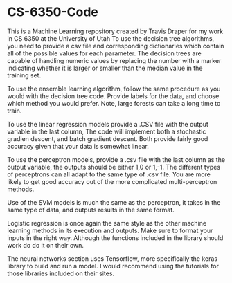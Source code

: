 # CS-6350-Code
This is a Machine Learning repository created by Travis Draper for my work in CS 6350 at the University of Utah
To use the decision tree algorithms, you need to provide a csv file and corresponding dictionaries which contain all of the possible values for each parameter.  The decision trees are capable of handling numeric values by replacing the number with a marker indicating whether it is larger or smaller than the median value in the training set.

To use the ensemble learning algorithm, follow the same procedure as you would with the decision tree code.  Provide labels for the data, and choose which method you would prefer.  Note, large forests can take a long time to train.

To use the linear regression models provide a .CSV file with the output variable in the last column, The code will implement both a stochastic gradien descent, and batch gradient descent.  Both provide fairly good accuracy given that your data is somewhat linear.  


To use the perceptron models, provide a .csv file with the last column as the output variable, the outputs should be either 1,0 or 1,-1.  The different types of perceptrons can all adapt to the same type of .csv file.  You are more likely to get good accuracy out of the more complicated multi-perceptron methods.

Use of the SVM models is much the same as the perceptron, it takes in the same type of data, and outputs results in the same format.  

Logistic regression is once again the same style as the other machine learning methods in its execution and outputs.  Make sure to format your inputs in the right way.  Although the functions included in the library should work do do it on their own.

The neural networks section uses Tensorflow, more specifically the keras library to build and run a model.  I would recommend using the tutorials for those libraries included on their sites.
